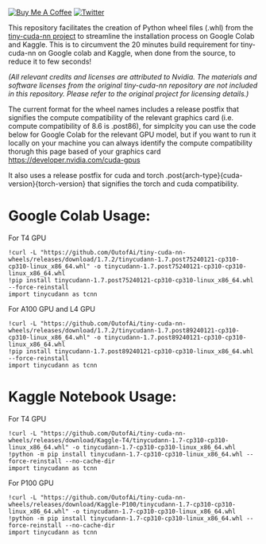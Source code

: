 <a href="https://www.buymeacoffee.com/outofai" target="_blank"><img src="https://img.shields.io/badge/-buy_me_a%C2%A0coffee-red?logo=buy-me-a-coffee" alt="Buy Me A Coffee"></a>
[![Twitter](https://img.shields.io/twitter/url/https/twitter.com/cloudposse.svg?style=social&label=Out%20of%20AI)](https://twitter.com/OutofAi)


This repository facilitates the creation of Python wheel files (.whl) from the [tiny-cuda-nn project](https://github.com/NVlabs/tiny-cuda-nn) to streamline the installation process on Google Colab and Kaggle. This is to circumvent the 20 minutes build requirement for tiny-cuda-nn on Google colab and Kaggle, when done from the source, to reduce it to few seconds!

_(All relevant credits and licenses are attributed to Nvidia. The materials and software licenses from the original tiny-cuda-nn repository are not included in this repository. Please refer to the original project for licensing details.)_

The current format for the wheel names includes a release postfix that signifies the compute compatibility of the relevant graphics card (i.e. compute compatibility of 8.6 is .post86), for simplcity you can use the code below for Google Colab for the relevant GPU model, but if you want to run it locally on your machine you can always identify the compute compatibility thorugh this page based of your graphics card https://developer.nvidia.com/cuda-gpus

It also uses a release postfix for cuda and torch .post{arch-type}{cuda-version}{torch-version} that signifies the torch and cuda compatibility.

# Google Colab Usage:

For T4 GPU
```
!curl -L "https://github.com/OutofAi/tiny-cuda-nn-wheels/releases/download/1.7.2/tinycudann-1.7.post75240121-cp310-cp310-linux_x86_64.whl" -o tinycudann-1.7.post75240121-cp310-cp310-linux_x86_64.whl
!pip install tinycudann-1.7.post75240121-cp310-cp310-linux_x86_64.whl --force-reinstall
import tinycudann as tcnn
```

For A100 GPU and L4 GPU
```
!curl -L "https://github.com/OutofAi/tiny-cuda-nn-wheels/releases/download/1.7.2/tinycudann-1.7.post89240121-cp310-cp310-linux_x86_64.whl" -o tinycudann-1.7.post89240121-cp310-cp310-linux_x86_64.whl
!pip install tinycudann-1.7.post89240121-cp310-cp310-linux_x86_64.whl --force-reinstall
import tinycudann as tcnn
```

# Kaggle Notebook Usage:

For T4 GPU
```
!curl -L "https://github.com/OutofAi/tiny-cuda-nn-wheels/releases/download/Kaggle-T4/tinycudann-1.7-cp310-cp310-linux_x86_64.whl" -o tinycudann-1.7-cp310-cp310-linux_x86_64.whl
!python -m pip install tinycudann-1.7-cp310-cp310-linux_x86_64.whl --force-reinstall --no-cache-dir
import tinycudann as tcnn
```


For P100 GPU
```
!curl -L "https://github.com/OutofAi/tiny-cuda-nn-wheels/releases/download/Kaggle-P100/tinycudann-1.7-cp310-cp310-linux_x86_64.whl" -o tinycudann-1.7-cp310-cp310-linux_x86_64.whl
!python -m pip install tinycudann-1.7-cp310-cp310-linux_x86_64.whl --force-reinstall --no-cache-dir
import tinycudann as tcnn
```
